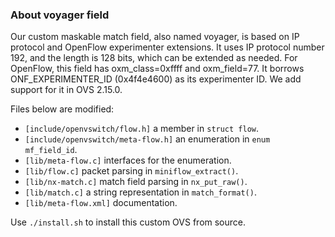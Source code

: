 ### About voyager field
Our custom maskable match field, also named voyager, is based on IP protocol and OpenFlow experimenter extensions. It uses IP protocol number 192, and the length is 128 bits, which can be extended as needed. For OpenFlow, this field has oxm_class=0xffff and oxm_field=77. It borrows ONF_EXPERIMENTER_ID (0x4f4e4600) as its experimenter ID. We add support for it in OVS 2.15.0.

Files below are modified:
- `[include/openvswitch/flow.h]` a member in `struct flow`.
- `[include/openvswitch/meta-flow.h]` an enumeration in `enum mf_field_id`.
- `[lib/meta-flow.c]` interfaces for the enumeration.
- `[lib/flow.c]` packet parsing in `miniflow_extract()`.
- `[lib/nx-match.c]` match field parsing in `nx_put_raw()`.
- `[lib/match.c]` a string representation in `match_format()`.
- `[lib/meta-flow.xml]` documentation.

Use `./install.sh` to install this custom OVS from source.
